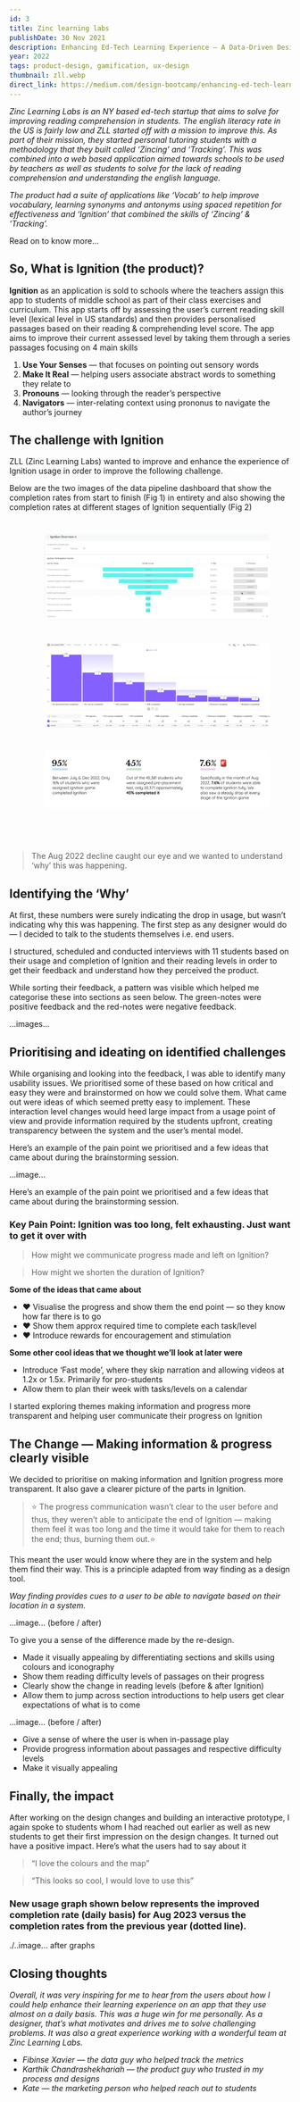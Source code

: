 ```yaml
---
id: 3
title: Zinc learning labs
publishDate: 30 Nov 2021
description: Enhancing Ed-Tech Learning Experience — A Data-Driven Design Case Study
year: 2022
tags: product-design, gamification, ux-design
thumbnail: zll.webp
direct_link: https://medium.com/design-bootcamp/enhancing-ed-tech-learning-experience-c991676b744b
---
```


_Zinc Learning Labs is an NY based ed-tech startup that aims to solve for improving reading comprehension in students. The english literacy rate in the US is fairly low and ZLL started off with a mission to improve this. As part of their mission, they started personal tutoring students with a methodology that they built called ‘Zincing’ and ‘Tracking’. This was combined into a web based application aimed towards schools to be used by teachers as well as students to solve for the lack of reading comprehension and understanding the english language._

_The product had a suite of applications like ‘Vocab’ to help improve vocabulary, learning synonyms and antonyms using spaced repetition for effectiveness and ‘Ignition’ that combined the skills of ‘Zincing’ & ‘Tracking’._

Read on to know more…

## So, What is Ignition (the product)?

**Ignition** as an application is sold to schools where the teachers assign this app to students of middle school as part of their class exercises and curriculum. This app starts off by assessing the user’s current reading skill level (lexical level in US standards) and then provides personalised passages based on their reading & comprehending level score. The app aims to improve their current assessed level by taking them through a series passages focusing on 4 main skills


1. **Use Your Senses** — that focuses on pointing out sensory words
2. **Make It Real** — helping users associate abstract words to something they relate to
3. **Pronouns** — looking through the reader’s perspective
4. **Navigators** — inter-relating context using prononus to navigate the author’s journey

## The challenge with Ignition

ZLL (Zinc Learning Labs) wanted to improve and enhance the experience of Ignition usage in order to improve the following challenge.

Below are the two images of the data pipeline dashboard that show the completion rates from start to finish (Fig 1) in entirety and also showing the completion rates at different stages of Ignition sequentially (Fig 2)

<ul class="gallery">
  <li>
    <a href="/assets/work/zll/1_stats.webp" data-fancybox data-fancybox="gallery" data-caption="Stats">
      <img src="/assets/work/zll/1_stats.webp" alt="Stats" loading="lazy">
    </a>
  </li>
  <li>
    <a href="/assets/work/zll/2_stats.webp" data-fancybox data-fancybox="gallery" data-caption="Stats">
      <img src="/assets/work/zll/2_stats.webp" alt="Stats" loading="lazy">
    </a>
  </li>
  <li>
    <a href="/assets/work/zll/3_stats.webp" data-fancybox data-fancybox="gallery" data-caption="Stats">
      <img src="/assets/work/zll/3_stats.webp" alt="Stats" loading="lazy">
    </a>
  </li>

  <!--  Adding an empty <li> here so the final photo doesn't stretch like crazy. Try removing it and see what happens!  -->
  <li></li>
</ul>

<style>
ul.gallery {
  display: flex;
  flex-wrap: wrap;
  margin: 2vmin;
  list-style: none;
}

.gallery > li {
  /* height: 40vh; */
  height: 100%;
  flex-grow: 1;
  margin: 2vmin;
}

.gallery li:last-child {
  // There's no science in using "10" here. In all my testing, this delivered the best results.
  flex-grow: 10;
}

.gallery img {
  max-height: 100%;
  min-width: 100%;
  object-fit: cover;
  vertical-align: bottom;
  border-radius: 1vmin;
}


@media (max-aspect-ratio: 1/1) {
  .gallery li {
    height: 100%;
  }
}

@media (max-height: 480px) {
  .gallery li {
    height: 100%;
  }
}

// Smaller screens in portrait

@media (max-aspect-ratio: 1/1) and (max-width: 480px) {
  ul.gallery {
    flex-direction: row;
  }

  .gallery li {
    height: auto;
    width: 100%;
  }
  .gallery img {
    width: 100%;
    max-height: 75vh;
    min-width: 0;
  }
}
</style>


> The Aug 2022 decline caught our eye and we wanted to understand ‘why’ this was happening.


## Identifying the ‘Why’

At first, these numbers were surely indicating the drop in usage, but wasn’t indicating why this was happening. The first step as any designer would do — I decided to talk to the students themselves i.e. end users.

I structured, scheduled and conducted interviews with 11 students based on their usage and completion of Ignition and their reading levels in order to get their feedback and understand how they perceived the product.

While sorting their feedback, a pattern was visible which helped me categorise these into sections as seen below. The green-notes were positive feedback and the red-notes were negative feedback.

...images...


## Prioritising and ideating on identified challenges

While organising and looking into the feedback, I was able to identify many usability issues. We prioritised some of these based on how critical and easy they were and brainstormed on how we could solve them. What came out were ideas of which seemed pretty easy to implement. These interaction level changes would heed large impact from a usage point of view and provide information required by the students upfront, creating transparency between the system and the user’s mental model.

Here’s an example of the pain point we prioritised and a few ideas that came about during the brainstorming session.

...image...

Here’s an example of the pain point we prioritised and a few ideas that came about during the brainstorming session.

### Key Pain Point: Ignition was too long, felt exhausting. Just want to get it over with

> How might we communicate progress made and left on Ignition?

> How might we shorten the duration of Ignition?

**Some of the ideas that came about**

* ❤️ Visualise the progress and show them the end point — so they know how far there is to go
* ❤️️ Show them approx required time to complete each task/level
* ❤️ Introduce rewards for encouragement and stimulation

**Some other cool ideas that we thought we’ll look at later were**

* Introduce ‘Fast mode’, where they skip narration and allowing videos at 1.2x or 1.5x. Primarily for pro-students
* Allow them to plan their week with tasks/levels on a calendar

I started exploring themes making information and progress more transparent and helping user communicate their progress on Ignition

## The Change — Making information & progress clearly visible

We decided to prioritise on making information and Ignition progress more transparent. It also gave a clearer picture of the parts in Ignition.

> ⭐️ The progress communication wasn’t clear to the user before and thus, they weren’t able to anticipate the end of Ignition — making them feel it was too long and the time it would take for them to reach the end; thus, burning them out.️⭐️

This meant the user would know where they are in the system and help them find their way. This is a principle adapted from way finding as a design tool.

_Way finding provides cues to a user to be able to navigate based on their location in a system._

...image... (before / after)


To give you a sense of the difference made by the re-design.

* Made it visually appealing by differentiating sections and skills using colours and iconography
* Show them reading difficulty levels of passages on their progress
* Clearly show the change in reading levels (before & after Ignition)
* Allow them to jump across section introductions to help users get clear expectations of what is to come

...image... (before / after)

* Give a sense of where the user is when in-passage play
* Provide progress information about passages and respective difficulty levels
* Make it visually appealing

## Finally, the impact

After working on the design changes and building an interactive prototype, I again spoke to students whom I had reached out earlier as well as new students to get their first impression on the design changes. It turned out have a positive impact. Here’s what the users had to say about it

> “I love the colours and the map”

> “This looks so cool, I would love to use this”

### New usage graph shown below represents the improved completion rate (daily basis) for Aug 2023 versus the completion rates from the previous year (dotted line).

./..image... after graphs


## Closing thoughts

_Overall, it was very inspiring for me to hear from the users about how I could help enhance their learning experience on an app that they use almost on a daily basis. This was a huge win for me personally. As a designer, that’s what motivates and drives me to solve challenging problems. It was also a great experience working with a wonderful team at Zinc Learning Labs._

* _Fibinse Xavier — the data guy who helped track the metrics_
* _Karthik Chandrashekhariah — the product guy who trusted in my process and designs_
* _Kate — the marketing person who helped reach out to students_

